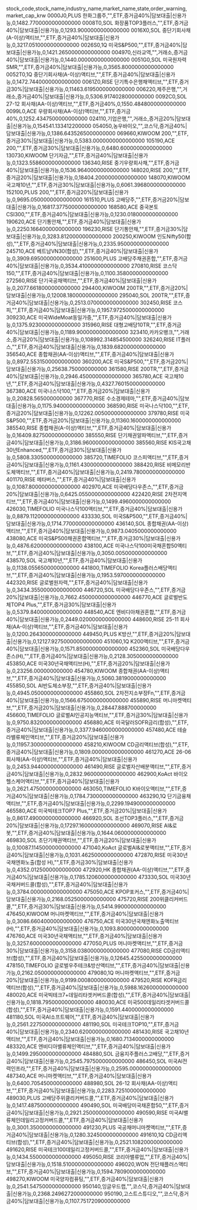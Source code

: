 stock_code,stock_name,industry_name,market_name,state,order_warning,market_cap_krw
0000J0,PLUS 한화그룹주,"",ETF,증거금40%|담보대출|신용가능,0,1482.7700000000000000
0008T0,SOL 화장품TOP3플러스,"",ETF,증거금40%|담보대출|신용가능,0,1293.9000000000000000
0016X0,SOL 중단기회사채(A-이상)액티브,"",ETF,증거금40%|담보대출|신용가능,0,3217.0510000000000000
0026S0,1Q 미국S&P500,"",ETF,증거금40%|담보대출|신용가능,0,1421.2650000000000000
004970,신라교역,"",거래소,증거금40%|담보대출|신용가능,0,1440.0000000000000000
0051G0,SOL 미국원자력SMR,"",ETF,증거금40%|담보대출|신용가능,0,3565.8000000000000000
0052T0,1Q 중단기회사채(A-이상)액티브,"",ETF,증거금40%|담보대출|신용가능,0,1472.7440000000000000
0061Z0,RISE 단기특수은행채액티브,"",ETF,증거금30%|담보대출|신용가능,0,11463.6195000000000000
006220,제주은행,"",거래소,증거금40%|담보대출|신용가능,0,5306.9174028000000000
0092C0,SOL 27-12 회사채(AA-이상)액티브,"",ETF,증거금40%,0,1550.4848000000000000
0099L0,ACE 우량회사채(AA-이상)액티브,"",ETF,증거금40%,0,1252.4347500000000000
024110,기업은행,"",거래소,증거금20%|담보대출|신용가능,0,154541.133412200000
054050,농우바이오,"",코스닥,증거금40%|담보대출|신용가능,0,1386.6435265000000000
069660,KIWOOM 200,"",ETF,증거금30%|담보대출|신용가능,0,5383.0000000000000000
105190,ACE 200,"",ETF,증거금30%|담보대출|신용가능,0,6480.6000000000000000
130730,KIWOOM 단기자금,"",ETF,증거금40%|담보대출|신용가능,0,1323.5586000000000000
136340,RISE 중기우량회사채,"",ETF,증거금40%|담보대출|신용가능,0,1536.9640000000000000
148020,RISE 200,"",ETF,증거금20%|담보대출|신용가능,0,18404.2000000000000000
148070,KIWOOM 국고채10년,"",ETF,증거금30%|담보대출|신용가능,0,6061.3968000000000000
152100,PLUS 200,"",ETF,증거금20%|담보대출|신용가능,0,9695.0500000000000000
161510,PLUS 고배당주,"",ETF,증거금20%|담보대출|신용가능,0,16817.3775000000000000
168580,ACE 중국본토CSI300,"",ETF,증거금40%|담보대출|신용가능,0,1230.0180000000000000
190620,ACE 단기통안채,"",ETF,증거금40%|담보대출|신용가능,0,2250.1664000000000000
196230,RISE 단기통안채,"",ETF,증거금30%|담보대출|신용가능,0,3283.8120000000000000
200250,KIWOOM 인도Nifty50(합성),"",ETF,증거금40%|담보대출|신용가능,0,2335.9500000000000000
245710,ACE 베트남VN30(합성),"",ETF,증거금40%|담보대출|신용가능,0,3909.6950000000000000
251600,PLUS 고배당주채권혼합,"",ETF,증거금40%|담보대출|신용가능,0,3534.4100000000000000
270810,RISE 코스닥150,"",ETF,증거금40%|담보대출|신용가능,0,1100.3580000000000000
272560,RISE 단기국공채액티브,"",ETF,증거금40%|담보대출|신용가능,0,2077.6618000000000000
294400,KIWOOM 200TR,"",ETF,증거금20%|담보대출|신용가능,0,12008.1800000000000000
295040,SOL 200TR,"",ETF,증거금40%|담보대출|신용가능,0,2513.0700000000000000
302450,RISE 코스피,"",ETF,증거금40%|담보대출|신용가능,0,1957.9725000000000000
309230,ACE 미국WideMoat동일가중,"",ETF,증거금40%|담보대출|신용가능,0,1375.9230000000000000
315960,RISE 대형고배당10TR,"",ETF,증거금40%|담보대출|신용가능,0,1189.9000000000000000
323410,카카오뱅크,"",거래소,증거금20%|담보대출|신용가능,0,108992.314854500000
326240,RISE IT플러스,"",ETF,증거금40%|담보대출|신용가능,0,1839.6820000000000000
356540,ACE 종합채권(AA-이상)액티브,"",ETF,증거금40%|담보대출|신용가능,0,8972.5531500000000000
360200,ACE 미국S&P500,"",ETF,증거금20%|담보대출|신용가능,0,25638.750000000000
361580,RISE 200TR,"",ETF,증거금40%|담보대출|신용가능,0,2946.4500000000000000
365780,ACE 국고채10년,"",ETF,증거금40%|담보대출|신용가능,0,4327.7601500000000000
367380,ACE 미국나스닥100,"",ETF,증거금20%|담보대출|신용가능,0,20828.565000000000
367770,RISE 수소경제테마,"",ETF,증거금40%|담보대출|신용가능,0,1175.9400000000000000
368590,RISE 미국나스닥100,"",ETF,증거금20%|담보대출|신용가능,0,12262.0050000000000000
379780,RISE 미국S&P500,"",ETF,증거금20%|담보대출|신용가능,0,11360.1600000000000000
385540,RISE 종합채권(A-이상)액티브,"",ETF,증거금40%|담보대출|신용가능,0,16409.8275000000000000
385550,RISE 단기채권알파액티브,"",ETF,증거금40%|담보대출|신용가능,0,3186.9600000000000000
385560,RISE KIS국고채30년Enhanced,"",ETF,증거금30%|담보대출|신용가능,0,5808.3305000000000000
385720,TIMEFOLIO 코스피액티브,"",ETF,증거금40%|담보대출|신용가능,0,1161.4300000000000000
388420,RISE 비메모리반도체액티브,"",ETF,증거금40%|담보대출|신용가능,0,2419.7800000000000000
401170,RISE 메타버스,"",ETF,증거금40%|담보대출|신용가능,0,1087.8000000000000000
402970,ACE 미국배당다우존스,"",ETF,증거금20%|담보대출|신용가능,0,6425.0550000000000000
422420,RISE 2차전지액티브,"",ETF,증거금40%|담보대출|신용가능,0,1499.4960000000000000
426030,TIMEFOLIO 미국나스닥100액티브,"",ETF,증거금40%|담보대출|신용가능,0,8879.1120000000000000
433330,SOL 미국S&P500,"",ETF,증거금40%|담보대출|신용가능,0,1714.7700000000000000
436140,SOL 종합채권(AA-이상)액티브,"",ETF,증거금40%|담보대출|신용가능,0,9873.0405000000000000
438080,ACE 미국S&P500채권혼합액티브,"",ETF,증거금30%|담보대출|신용가능,0,4876.6200000000000000
438100,ACE 미국나스닥100미국채혼합50액티브,"",ETF,증거금40%|담보대출|신용가능,0,3050.0050000000000000
438570,SOL 국고채10년,"",ETF,증거금40%|담보대출|신용가능,0,1138.0556500000000000
441800,TIMEFOLIO Korea플러스배당액티브,"",ETF,증거금40%|담보대출|신용가능,0,1953.5970000000000000
442320,RISE 글로벌원자력,"",ETF,증거금40%|담보대출|신용가능,0,3434.3550000000000000
446720,SOL 미국배당다우존스,"",ETF,증거금20%|담보대출|신용가능,0,7662.4500000000000000
446770,ACE 글로벌반도체TOP4 Plus,"",ETF,증거금30%|담보대출|신용가능,0,5379.8400000000000000
448540,ACE 엔비디아채권혼합,"",ETF,증거금40%|담보대출|신용가능,0,2449.0200000000000000
448600,RISE 25-11 회사채(AA-이상)액티브,"",ETF,증거금40%|담보대출|신용가능,0,1200.2643000000000000
449450,PLUS K방산,"",ETF,증거금20%|담보대출|신용가능,0,12127.9275000000000000
451060,1Q K200액티브,"",ETF,증거금40%|담보대출|신용가능,0,1571.8500000000000000
452360,SOL 미국배당다우존스(H),"",ETF,증거금40%|담보대출|신용가능,0,2128.3050000000000000
453850,ACE 미국30년국채액티브(H),"",ETF,증거금20%|담보대출|신용가능,0,23256.000000000000
454780,KIWOOM 종합채권(AA-이상)액티브,"",ETF,증거금40%|담보대출|신용가능,0,5060.3819000000000000
455850,SOL AI반도체소부장,"",ETF,증거금40%|담보대출|신용가능,0,4945.0500000000000000
455860,SOL 2차전지소부장Fn,"",ETF,증거금40%|담보대출|신용가능,0,1566.6750000000000000
455890,RISE 머니마켓액티브,"",ETF,증거금20%|담보대출|신용가능,0,28447.888700000000
456600,TIMEFOLIO 글로벌AI인공지능액티브,"",ETF,증거금30%|담보대출|신용가능,0,9750.8320000000000000
456880,ACE 미국달러SOFR금리(합성),"",ETF,증거금40%|담보대출|신용가능,0,3377.9460000000000000
457480,ACE 테슬라밸류체인액티브,"",ETF,증거금20%|담보대출|신용가능,0,11957.3000000000000000
458210,KIWOOM CD금리액티브(합성),"",ETF,증거금40%|담보대출|신용가능,0,1809.0000000000000000
461270,ACE 26-06 회사채(AA-이상)액티브,"",ETF,증거금40%|담보대출|신용가능,0,2453.9440000000000000
461490,RISE 글로벌자산배분액티브,"",ETF,증거금40%|담보대출|신용가능,0,2832.9600000000000000
462900,KoAct 바이오헬스케어액티브,"",ETF,증거금40%|담보대출|신용가능,0,2621.4750000000000000
463050,TIMEFOLIO K바이오액티브,"",ETF,증거금40%|담보대출|신용가능,0,1784.7300000000000000
463290,1Q 단기금융채액티브,"",ETF,증거금40%|담보대출|신용가능,0,2299.1949000000000000
465580,ACE 미국빅테크TOP7 Plus,"",ETF,증거금20%|담보대출|신용가능,0,8617.4900000000000000
466920,SOL 조선TOP3플러스,"",ETF,증거금20%|담보대출|신용가능,0,17297.1600000000000000
469070,RISE AI&로봇,"",ETF,증거금40%|담보대출|신용가능,0,1644.0600000000000000
469830,SOL 초단기채권액티브,"",ETF,증거금20%|담보대출|신용가능,0,10087.1145000000000000
471040,KoAct 글로벌AI&로봇액티브,"",ETF,증거금40%|담보대출|신용가능,0,1031.4625000000000000
472870,RISE 미국30년국채엔화노출(합성 H),"",ETF,증거금30%|담보대출|신용가능,0,4352.0125000000000000
472920,HK 종합채권(AA-이상)액티브,"",ETF,증거금40%|담보대출|신용가능,0,1785.1206000000000000
473330,SOL 미국30년국채커버드콜(합성),"",ETF,증거금40%|담보대출|신용가능,0,3784.0000000000000000
475050,ACE KPOP포커스,"",ETF,증거금40%|담보대출|신용가능,0,2168.0525000000000000
475720,RISE 200위클리커버드콜,"",ETF,증거금30%|담보대출|신용가능,0,5414.9900000000000000
476450,KIWOOM 머니마켓액티브,"",ETF,증거금40%|담보대출|신용가능,0,3086.6604000000000000
476750,ACE 미국30년국채엔화노출액티브(H),"",ETF,증거금40%|담보대출|신용가능,0,1093.8000000000000000
476760,ACE 미국30년국채액티브,"",ETF,증거금40%|담보대출|신용가능,0,3257.6000000000000000
477050,PLUS 머니마켓액티브,"",ETF,증거금30%|담보대출|신용가능,0,3158.0380000000000000
477080,RISE CD금리액티브(합성),"",ETF,증거금40%|담보대출|신용가능,0,12645.4255000000000000
478150,TIMEFOLIO 글로벌우주테크&방산액티브,"",ETF,증거금40%|담보대출|신용가능,0,2162.0500000000000000
479080,1Q 머니마켓액티브,"",ETF,증거금20%|담보대출|신용가능,0,9199.0008000000000000
479520,RISE KOFR금리액티브(합성),"",ETF,증거금40%|담보대출|신용가능,0,5988.1626000000000000
480020,ACE 미국빅테크7+데일리타겟커버드콜(합성),"",ETF,증거금40%|담보대출|신용가능,0,1818.7950000000000000
480030,ACE 미국500데일리타겟커버드콜(합성),"",ETF,증거금40%|담보대출|신용가능,0,1591.4400000000000000
481180,SOL 미국AI소프트웨어,"",ETF,증거금40%|담보대출|신용가능,0,2561.2275000000000000
481190,SOL 미국테크TOP10,"",ETF,증거금40%|담보대출|신용가능,0,2340.6200000000000000
481430,RISE 국고채10년액티브,"",ETF,증거금40%|담보대출|신용가능,0,1680.7134000000000000
483320,ACE 엔비디아밸류체인액티브,"",ETF,증거금40%|담보대출|신용가능,0,1499.2950000000000000
484880,SOL 금융지주플러스고배당,"",ETF,증거금40%|담보대출|신용가능,0,2545.7975000000000000
486450,SOL 미국AI전력인프라,"",ETF,증거금40%|담보대출|신용가능,0,2595.0000000000000000
487340,ACE 머니마켓액티브,"",ETF,증거금40%|담보대출|신용가능,0,6400.7054500000000000
488980,SOL 26-12 회사채(AA-이상)액티브,"",ETF,증거금40%|담보대출|신용가능,0,2283.7251000000000000
489030,PLUS 고배당주위클리커버드콜,"",ETF,증거금40%|담보대출|신용가능,0,1417.4875000000000000
490490,SOL 미국배당미국채혼합50,"",ETF,증거금40%|담보대출|신용가능,0,2921.2500000000000000
490590,RISE 미국AI밸류체인데일리고정커버드콜,"",ETF,증거금40%|담보대출|신용가능,0,3001.3500000000000000
491230,PLUS 국공채머니마켓액티브,"",ETF,증거금40%|담보대출|신용가능,0,1280.3245000000000000
491610,1Q CD금리액티브(합성),"",ETF,증거금40%|담보대출|신용가능,0,2521.1082000000000000
491620,RISE 미국테크100데일리고정커버드콜,"",ETF,증거금40%|담보대출|신용가능,0,1434.5500000000000000
495050,RISE 코리아밸류업,"",ETF,증거금40%|담보대출|신용가능,0,1518.5100000000000000
496020,WON 전단채플러스액티브,"",ETF,증거금40%|담보대출|신용가능,0,1594.7809000000000000
498270,KIWOOM 미국양자컴퓨팅,"",ETF,증거금40%|담보대출|신용가능,0,2541.5475000000000000
950140,잉글우드랩,"",코스닥,증거금40%|담보대출|신용가능,0,2368.2496272000000000
950190,고스트스튜디오,"",코스닥,증거금40%|담보대출|신용가능,0,1107.7517209000000000
